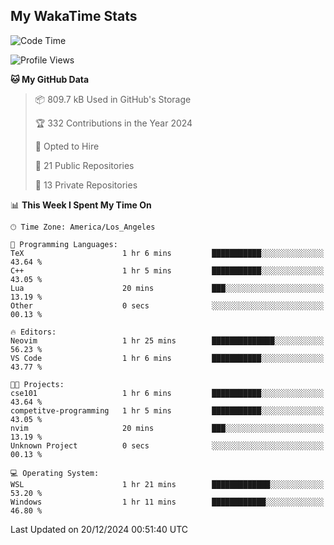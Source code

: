 ## My WakaTime Stats
<!--START_SECTION:waka-->
![Code Time](http://img.shields.io/badge/Code%20Time-200%20hrs%2044%20mins-blue)

![Profile Views](http://img.shields.io/badge/Profile%20Views-0-blue)

**🐱 My GitHub Data** 

> 📦 809.7 kB Used in GitHub's Storage 
 > 
> 🏆 332 Contributions in the Year 2024
 > 
> 💼 Opted to Hire
 > 
> 📜 21 Public Repositories 
 > 
> 🔑 13 Private Repositories 
 > 
📊 **This Week I Spent My Time On** 

```text
🕑︎ Time Zone: America/Los_Angeles

💬 Programming Languages: 
TeX                      1 hr 6 mins         ███████████░░░░░░░░░░░░░░   43.64 % 
C++                      1 hr 5 mins         ███████████░░░░░░░░░░░░░░   43.05 % 
Lua                      20 mins             ███░░░░░░░░░░░░░░░░░░░░░░   13.19 % 
Other                    0 secs              ░░░░░░░░░░░░░░░░░░░░░░░░░   00.13 % 

🔥 Editors: 
Neovim                   1 hr 25 mins        ██████████████░░░░░░░░░░░   56.23 % 
VS Code                  1 hr 6 mins         ███████████░░░░░░░░░░░░░░   43.77 % 

🐱‍💻 Projects: 
cse101                   1 hr 6 mins         ███████████░░░░░░░░░░░░░░   43.64 % 
competitve-programming   1 hr 5 mins         ███████████░░░░░░░░░░░░░░   43.05 % 
nvim                     20 mins             ███░░░░░░░░░░░░░░░░░░░░░░   13.19 % 
Unknown Project          0 secs              ░░░░░░░░░░░░░░░░░░░░░░░░░   00.13 % 

💻 Operating System: 
WSL                      1 hr 21 mins        █████████████░░░░░░░░░░░░   53.20 % 
Windows                  1 hr 11 mins        ████████████░░░░░░░░░░░░░   46.80 % 
```


 Last Updated on 20/12/2024 00:51:40 UTC
<!--END_SECTION:waka-->
